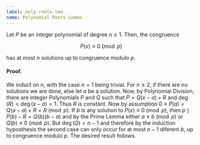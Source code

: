 ```yaml
---
label: poly-roots-lem
name: Polynomial Roots Lemma
---
```


Let $P$ be an integer polynomial of degree $n\geq 1$. Then, the congruence

$$P(x) \equiv 0\pmod{p}$$

has at most $n$ solutions up to congruence modulo $p$.

#### Proof.

We induct on $n$, with the case $n=1$ being trivial. For $n\geq 2$, if there are no solutions we are done, else let $a$ be a solution. Now, by Polynomial Division, there are integer Polynomials $P$ and $Q$ such that $P = Q(x-a) + R$ and $\deg(R) < \deg(x-a) = 1$. Thus $R$ is constant. Now by assumption $0 \equiv P(a) = Q(a-a) + R = R\pmod{p}$. If $b$ is any solution to $P(x) \equiv 0\pmod{p}$, then $p\mid P(b) - R = Q(b)(b-a)$ and by the Prime Lemma either $a\equiv b\pmod{p}$ or $Q(b)\equiv 0\pmod{p}$. But $\deg(Q) = n-1$ and therefore by the induction hyposthesis the second case can only occur for at most $n-1$ diferent $b$, up to congruence modulo $p$. The desired result follows.